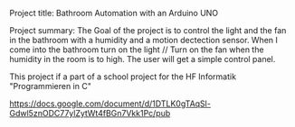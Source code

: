 Project title:
Bathroom Automation with an Arduino UNO

Project summary:
The Goal of the project is to control the light and the fan in the bathroom with a humidity and a motion dectection sensor.
When I come into the bathroom turn on the light //  Turn on the fan when the humidity in the room is to high.
The user will get a simple control panel.


This project if a part of a school project for the HF Informatik "Programmieren in C"

https://docs.google.com/document/d/1DTLK0gTAqSl-Gdwl5znODC77ylZytWt4fBGn7Vkk1Pc/pub
